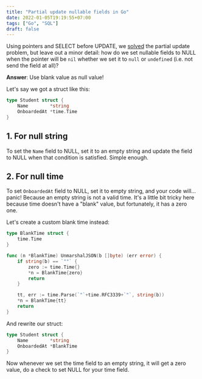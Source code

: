 ```yaml
---
title: "Partial update nullable fields in Go"
date: 2022-01-05T19:19:55+07:00
tags: ["Go", "SQL"]
draft: false
---
```


Using pointers and SELECT before UPDATE, we [solved][1] the partial
update problem, but leave out a minor detail: how do we set nullable
fields to NULL when the pointer will be `nil` whether we set it to
`null` or `undefined` (i.e. not send the field at all)?

**Answer**: Use blank value as null value!

Let's say we got a struct like this:


```go
type Student struct {
    Name        *string
    OnboardedAt *time.Time
}
```


## 1. For null string

To set the `Name` field to NULL, set it to an empty string and update
the field to NULL when that condition is satisfied. Simple enough.


## 2. For null time

To set `OnboardedAt` field to NULL, set it to empty string, and your
code will... panic! Because an empty string is not a valid time. It's
a little bit tricky here because time doesn't have a "blank" value,
but fortunately, it has a zero one.

Let's create a custom blank time instead:


```go
type BlankTime struct {
    time.Time
}

func (n *BlankTime) UnmarshalJSON(b []byte) (err error) {
    if string(b) == `""` {
        zero := time.Time{}
        *n = BlankTime{zero}
        return
    }

    tt, err := time.Parse(`"`+time.RFC3339+`"`, string(b))
    *n = BlankTime{tt}
    return
}
```

And rewrite our struct:

```go
type Student struct {
    Name        *string
    OnboardedAt *BlankTime
}
```

Now whenever we set the time field to an empty string, it will
get a zero value, do a check to set NULL for your time field.


[1]: /posts/golang-update-partially-and-return-fully/
